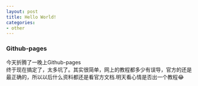 ```yaml
---
layout: post
title: Hello World!
categories:
- other
---
```


### Github-pages
今天折腾了一晚上Github-pages  
终于现在搞定了，太多坑了。其实很简单，网上的教程都多少有误导，官方的还是最正确的，所以以后什么资料都还是看官方文档.明天看心情是否出一个教程😂

